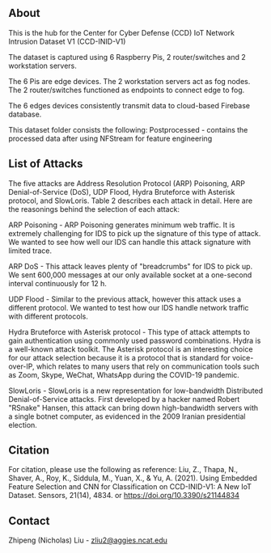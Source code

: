 <!-- ABOUT -->
## About

This is the hub for the Center for Cyber Defense (CCD) IoT Network Intrusion Dataset V1 (CCD-INID-V1)


The dataset is captured using 6 Raspberry Pis, 2 router/switches and 2 workstation servers.

The 6 Pis are edge devices. The 2 workstation servers act as fog nodes. The 2 router/switches functioned as endpoints to connect edge to fog.

The 6 edges devices consistently transmit data to cloud-based Firebase database.

This dataset folder consists the following:
Postprocessed - contains the processed data after using NFStream for feature engineering


## List of Attacks
The five attacks are Address Resolution Protocol (ARP) Poisoning, ARP Denial-of-Service (DoS), UDP Flood, Hydra Bruteforce with Asterisk protocol, and SlowLoris. Table 2 describes each attack in detail. Here are the reasonings behind the selection of each attack:

ARP Poisoning - ARP Poisoning generates minimum web traffic. It is extremely challenging for IDS to pick up the signature of this type of attack. We wanted to see how well our IDS can handle this attack signature with limited trace.

ARP DoS - This attack leaves plenty of "breadcrumbs" for IDS to pick up. We sent 600,000 messages at our only available socket at a one-second interval continuously for 12 h.

UDP Flood - Similar to the previous attack, however this attack uses a different protocol. We wanted to test how our IDS handle network traffic with different protocols.

Hydra Bruteforce with Asterisk protocol - This type of attack attempts to gain authentication using commonly used password combinations. Hydra is a well-known attack toolkit. The Asterisk protocol is an interesting choice for our attack selection because it is a protocol that is standard for voice-over-IP, which relates to many users that rely on communication tools such as Zoom, Skype, WeChat, WhatsApp during the COVID-19 pandemic.

SlowLoris - SlowLoris is a new representation for low-bandwidth Distributed Denial-of-Service attacks. First developed by a hacker named Robert "RSnake" Hansen, this attack can bring down high-bandwidth servers with a single botnet computer, as evidenced in the 2009 Iranian presidential election.


<!-- CITATION -->
## Citation

For citation, please use the following as reference:
Liu, Z., Thapa, N., Shaver, A., Roy, K., Siddula, M., Yuan, X., & Yu, A. (2021). Using Embedded Feature Selection and CNN for Classification on CCD-INID-V1: A New IoT Dataset. Sensors, 21(14), 4834.
or
https://doi.org/10.3390/s21144834

<!-- CONTACT -->
## Contact

Zhipeng (Nicholas) Liu - zliu2@aggies.ncat.edu







